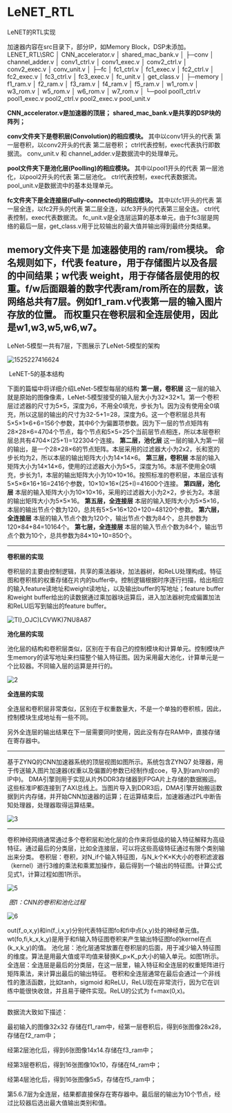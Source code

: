 # LeNET_RTL
LeNET的RTL实现

加速器内容在src目录下，部分IP，如Memory Block，DSP未添加。
LENET_RTL\SRC
│  CNN_accelerator.v
│  shared_mac_bank.v
│
├─conv
│      channel_adder.v
│      conv1_ctrl.v
│      conv1_exec.v
│      conv2_ctrl.v
│      conv2_exec.v
│      conv_unit.v
│
├─fc
│      fc1_ctrl.v
│      fc1_exec.v
│      fc2_ctrl.v
│      fc2_exec.v
│      fc3_ctrl.v
│      fc3_exec.v
│      fc_unit.v
│      get_class.v
│
├─memory
│      f1_ram.v
│      f2_ram.v
│      f3_ram.v
│      f4_ram.v
│      f5_ram.v
│      w1_rom.v
│      w3_rom.v
│      w5_rom.v
│      w6_rom.v
│      w7_rom.v
│
└─pool
       pool1_ctrl.v
       pool1_exec.v
       pool2_ctrl.v
       pool2_exec.v
       pool_unit.v


**CNN_accelerator.v是加速器的顶层；**
**shared_mac_bank.v是共享的DSP块的阵列；**

**conv文件夹下是卷积层(Convolution)的相应模块。**
	其中以conv1开头的代表 第一层卷积，以conv2开头的代表 第二层卷积；
	ctrl代表控制，exec代表执行即数据流。 conv_unit.v 和 channel_adder.v是数据流中的处理单元。

**pool文件夹下是池化层(Poolling)的相应模块。**
	其中以pool1开头的代表 第一层池化，以pool2开头的代表 第二层池化。
	ctrl代表控制，exec代表数据流。 pool_unit.v是数据流中的基本处理单元。

**fc文件夹下是全连接层(Fully-connected)的相应模块。**
	其中以fc1开头的代表 第一层全连，以fc2开头的代表 第二层全连，以fc3开头的代表第三层全连。 
	ctrl代表控制，exec代表数据流。 fc_unit.v是全连层运算的基本单元，由于fc3层是网络的最后一层，get_class.v用于比较输出的最大值并输出得到最终分类结果。

**memory文件夹下是 加速器使用的 ram/rom模块。**
	命名规则如下，f代表 feature，用于存储图片以及各层的中间结果；w代表 weight，用于存储各层使用的权重。f/w后面跟着的数字代表ram/rom所在的层数，该网络总共有7层。例如f1_ram.v代表第一层的输入图片存放的位置。 而权重只在卷积层和全连层使用，因此是w1,w3,w5,w6,w7。
------

LeNet-5模型一共有7层，下图展示了LeNet-5模型的架构

![1525227416624](C:\Users\YzTong\Desktop\7.png)

​							LeNET-5的基本结构

下面的篇幅中将详细介绍LeNet-5模型每层的结构
**第一层，卷积层**
这一层的输入就是原始的图像像素，LeNet-5模型接受的输入层大小为32×32×1。第一个卷积层过滤器的尺寸为5×5，深度为6，不用全0填充，步长为1。因为没有使用全0填充，所以这层的输出的尺寸为32-5+1=28，深度为6。这一个卷积层总共有5×5×1×6+6=156个参数，其中6个为偏置项参数。因为下一层的节点矩阵有28×28×6=4704个节点，每个节点和5×5=25个当前层节点相连，所以本层卷积层总共有4704×(25+1)=122304个连接。
**第二层，池化层**
这一层的输入为第一层的输出，是一个28×28×6的节点矩阵。本层采用的过滤器大小为2x2，长和宽的步长均为2，所以本层的输出矩阵大小为14×14×6。
**第三层，卷积层**
本层的输入矩阵大小为14×14×6，使用的过滤器大小为5×5，深度为16。本层不使用全0填充，步长为1，本层的输出矩阵大小为10×10×16。按照标准的卷积层，本层应该有5×5×6×16+16=2416个参数，10×10×16×(25+l)=41600个连接。
**第四层，池化层**
本层的输入矩阵大小为10×10×16，采用的过滤器大小为2×2，步长为2。本层的输出矩阵大小为5×5×16。
**第五层，全连接层**
本层的输入矩阵大小为5×5×16，本层的输出节点个数为120，总共有5×5×16×120+120=48120个参数。
**第六层，全连接层**
本层的输入节点个数为120个，输出节点个数为84个，总共参数为120×84+84=10164个。
**第七层，全连接层**
本层的输入节点个数为84个，输出节点个数为10个，总共参数为84×10+10=850个。

------



**卷积层的实现**

卷积层的主要由控制逻辑，共享的乘法器块，加法器树，和ReLU处理构成。特征图和卷积核的权重存储在片内的buffer中。控制逻辑根据时序逐行扫描，给出相应的输入feature读地址和weight读地址，以及输出buffer的写地址；feature buffer和weight buffer给出的读数据通过乘加器块运算后，进入加法器树完成偏置加法和ReLU后写到输出的feature buffer。 

![TI}_OJC)LCVWK)7NU8A87](C:\Users\YzTong\Desktop\1.png)

**池化层的实现**

池化层的结构和卷积层类似，区别在于有自己的控制模块和计算单元。控制模块产生memory的读写地址来扫描整个输入特征图。因为采用最大池化，计算单元是一个比较器。不同输入层的运算是并行的。 

![2](C:\Users\YzTong\Desktop\2.png)

**全连层的实现**

全连层和卷积层非常类似，区别在于权重数量大，不是一个单独的卷积核，因此，控制模块生成地址有一些不同。

另外全连层的输出结果在下一层需要同时使用，因此没有存在RAM中，直接存储在寄存器中。

------

基于ZYNQ的CNN加速器系统的顶层视图如图所示。系统包含ZYNQ7 处理器，用于传送输入图片加速器(权重以及偏置的参数已经制作成coe，导入到ram/rom的IP中)。 DMA引擎则用于实现从片外DDR3存储器到FPGA片上存储的数据搬运。这些标准IP都连接到了AXI总线上。当图片导入到DDR3后，DMA引擎开始搬运数据到片内存储，并开始CNN加速器的运算；在运算结束后，加速器通过PL中断告知处理器，处理器取得运算结果。 

![3](C:\Users\YzTong\Desktop\3.png)

------

卷积神经网络通常通过多个卷积层和池化层的合作来将低级的输入特征解释为高级特征。通过最后的分类层，比如全连接层，可以将这些高级特征通过有限个类别输出来分类。
卷积层：卷积，对N_if个输入特征图，与N_k个K×K大小的卷积滤波器（kernel）进行3维的乘法和乘累加操作，最后得到一个输出的特征图。计算公式见式1，计算过程如图1所示。

![5](C:\Users\YzTong\Desktop\5.png)

​									*图1：CNN的卷积和池化过程*

![6](C:\Users\YzTong\Desktop\6.png)

out(f_o,x,y)和in(f_i,x,y)分别代表特征图fo和fi中点(x,y)处的神经单元值。wt(fo,fi,k_x,k_y)是用于和fi输入特征图卷积来产生输出特征图fo的kernel在点(k_x,k_y)的值。
池化层：池化层通常放置在卷积层的后面，用于减少输入特征图的维度。算法是用最大值或平均值来替换K_p×K_p大小的输入单元。如图1所示。
全连层：全连层是最后的分类层，在这一层里，输入特征和全连层的权重矩阵进行矩阵乘法，来计算出最后的输出特征。 卷积和全连层通常在最后会通过一个非线性的激活函数，比如tanh，sigmoid 和ReLU，ReLU现在非常流行，因为它在训练中能很快收敛，并且易于硬件实现。ReLU的公式为 f=max(0,x)。



------

数据流大致如下描述：

最初输入的图像32x32 存储在f1_ram中，经第一层卷积后，得到6张图像28x28，存储在f2_ram中；

经第2层池化后，得到6张图像14x14.存储在f3_ram中；

经第3层卷积后，得到16张图像10x10，存储在f4_ram中；

经第4层池化后，得到16张图像5x5，存储在f5_ram中；

第5.6.7层为全连层，结果都直接保存在寄存器中。最后层的输出为10个节点，经过比较器后选出最大值输出类别和值。